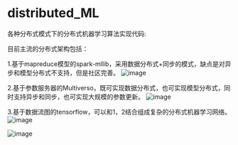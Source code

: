 # distributed_ML


各种分布式模式下的分布式机器学习算法实现代码:

目前主流的分布式架构包括：

1.基于mapreduce模型的spark-mllib，采用数据分布式+同步的模式，缺点是对异步和模型分布式不支持，但是社区完善。
![image](https://user-images.githubusercontent.com/45705519/125217759-0775f280-e2f4-11eb-83cd-f24de27b460b.png)

2.基于参数服务器的Multiverso，既可实现数据分布式，也可实现模型分布式，同时支持异步和同步，也可实现大规模的参数更新。
![image](https://user-images.githubusercontent.com/45705519/125217790-1c528600-e2f4-11eb-8d6a-89ca04562005.png)

3.基于数据流图的tensorflow，可以和1，2结合组成复杂的分布式机器学习网络。
![image](https://user-images.githubusercontent.com/45705519/125217871-49069d80-e2f4-11eb-8329-79f63d656744.png)





![image](https://user-images.githubusercontent.com/45705519/125216804-d8f71800-e2f1-11eb-8965-5f81c3591e0b.png)

